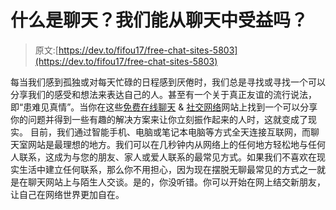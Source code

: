 # 什么是聊天？我们能从聊天中受益吗？

> 原文:[https://dev.to/fifou17/free-chat-sites-5803](https://dev.to/fifou17/free-chat-sites-5803)

每当我们感到孤独或对每天忙碌的日程感到厌倦时，我们总是寻找或寻找一个可以分享我们的感受和想法来表达自己的人。甚至有一个关于真正友谊的流行说法，即“患难见真情”。当你在这些[免费在线聊天](https://www.we-talk.co) & [社交网络](https://www.we-talk.co)网站上找到一个可以分享你的问题并得到一些有趣的解决方案来让你立刻振作起来的人时，这就变成了现实。
目前，我们通过智能手机、电脑或笔记本电脑等方式全天连接互联网，而聊天室网站是最理想的地方。我们可以在几秒钟内从网络上的任何地方轻松地与任何人联系，这成为与您的朋友、家人或爱人联系的最常见方式。如果我们不喜欢在现实生活中建立任何联系，那么你不用担心，因为现在摆脱无聊最常见的方式之一就是在聊天网站上与陌生人交谈。是的，你没听错。你可以开始在网上结交新朋友，让自己在网络世界更加自在。